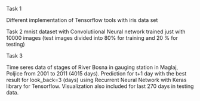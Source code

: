 Task 1

Different implementation of Tensorflow tools with iris data set

Task 2
mnist dataset with Convolutiional Neural network trained just with 10000 images (test images divided into 80% for training and 20 % for testing)

Task 3

Time seres data of stages of River Bosna in gauging station in Maglaj, Poljice from 2001 to 2011 (4015 days).
Prediction for t+1 day with the best result for look_back=3 (days) using Recurrent Neural Network with Keras library for Tensorflow. Visualization also included for last 270 days in testing data. 
